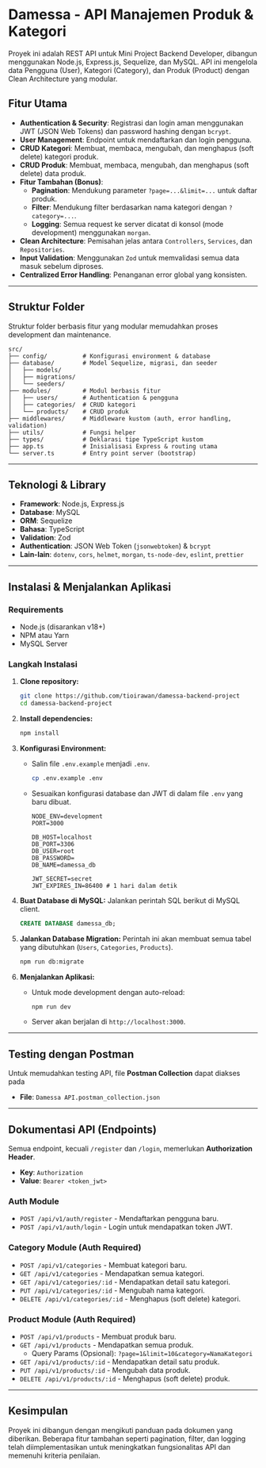 # Damessa - API Manajemen Produk & Kategori

Proyek ini adalah REST API untuk Mini Project Backend Developer, dibangun menggunakan Node.js, Express.js, Sequelize, dan MySQL. API ini mengelola data Pengguna (User), Kategori (Category), dan Produk (Product) dengan Clean Architecture yang modular.

## Fitur Utama
- **Authentication & Security**: Registrasi dan login aman menggunakan JWT (JSON Web Tokens) dan password hashing dengan `bcrypt`.
- **User Management**: Endpoint untuk mendaftarkan dan login pengguna.
- **CRUD Kategori**: Membuat, membaca, mengubah, dan menghapus (soft delete) kategori produk.
- **CRUD Produk**: Membuat, membaca, mengubah, dan menghapus (soft delete) data produk.
- **Fitur Tambahan (Bonus)**:
    - **Pagination**: Mendukung parameter `?page=...&limit=...` untuk daftar produk.
    - **Filter**: Mendukung filter berdasarkan nama kategori dengan `?category=...`.
    - **Logging**: Semua request ke server dicatat di konsol (mode development) menggunakan `morgan`.
- **Clean Architecture**: Pemisahan jelas antara `Controllers`, `Services`, dan `Repositories`.
- **Input Validation**: Menggunakan `Zod` untuk memvalidasi semua data masuk sebelum diproses.
- **Centralized Error Handling**: Penanganan error global yang konsisten.

---

## Struktur Folder

Struktur folder berbasis fitur yang modular memudahkan proses development dan maintenance.

```
src/
├── config/          # Konfigurasi environment & database
├── database/        # Model Sequelize, migrasi, dan seeder
│   ├── models/
│   ├── migrations/
│   └── seeders/
├── modules/         # Modul berbasis fitur
│   ├── users/       # Authentication & pengguna
│   ├── categories/  # CRUD kategori
│   └── products/    # CRUD produk
├── middlewares/     # Middleware kustom (auth, error handling, validation)
├── utils/           # Fungsi helper
├── types/           # Deklarasi tipe TypeScript kustom
├── app.ts           # Inisialisasi Express & routing utama
└── server.ts        # Entry point server (bootstrap)
```

---

## Teknologi & Library
- **Framework**: Node.js, Express.js
- **Database**: MySQL
- **ORM**: Sequelize
- **Bahasa**: TypeScript
- **Validation**: Zod
- **Authentication**: JSON Web Token (`jsonwebtoken`) & `bcrypt`
- **Lain-lain**: `dotenv`, `cors`, `helmet`, `morgan`, `ts-node-dev`, `eslint`, `prettier`

---

## Instalasi & Menjalankan Aplikasi

### Requirements
- Node.js (disarankan v18+)
- NPM atau Yarn
- MySQL Server

### Langkah Instalasi
1.  **Clone repository:**
    ```bash
    git clone https://github.com/tioirawan/damessa-backend-project
    cd damessa-backend-project
    ```

2.  **Install dependencies:**
    ```bash
    npm install
    ```

3.  **Konfigurasi Environment:**
    - Salin file `.env.example` menjadi `.env`.
      ```bash
      cp .env.example .env
      ```
    - Sesuaikan konfigurasi database dan JWT di dalam file `.env` yang baru dibuat.
      ```env
      NODE_ENV=development
      PORT=3000

      DB_HOST=localhost
      DB_PORT=3306
      DB_USER=root
      DB_PASSWORD=
      DB_NAME=damessa_db

      JWT_SECRET=secret
      JWT_EXPIRES_IN=86400 # 1 hari dalam detik
      ```

4.  **Buat Database di MySQL:**
    Jalankan perintah SQL berikut di MySQL client.
    ```sql
    CREATE DATABASE damessa_db;
    ```

5.  **Jalankan Database Migration:**
    Perintah ini akan membuat semua tabel yang dibutuhkan (`Users`, `Categories`, `Products`).
    ```bash
    npm run db:migrate
    ```

6.  **Menjalankan Aplikasi:**
    - Untuk mode development dengan auto-reload:
      ```bash
      npm run dev
      ```
    - Server akan berjalan di `http://localhost:3000`.

---

## Testing dengan Postman

Untuk memudahkan testing API, file **Postman Collection** dapat diakses pada
- **File**: `Damessa API.postman_collection.json`

---

## Dokumentasi API (Endpoints)

Semua endpoint, kecuali `/register` dan `/login`, memerlukan **Authorization Header**.
- **Key**: `Authorization`
- **Value**: `Bearer <token_jwt>`

### Auth Module
- `POST /api/v1/auth/register` - Mendaftarkan pengguna baru.
- `POST /api/v1/auth/login` - Login untuk mendapatkan token JWT.

### Category Module (Auth Required)
- `POST /api/v1/categories` - Membuat kategori baru.
- `GET /api/v1/categories` - Mendapatkan semua kategori.
- `GET /api/v1/categories/:id` - Mendapatkan detail satu kategori.
- `PUT /api/v1/categories/:id` - Mengubah nama kategori.
- `DELETE /api/v1/categories/:id` - Menghapus (soft delete) kategori.

### Product Module (Auth Required)
- `POST /api/v1/products` - Membuat produk baru.
- `GET /api/v1/products` - Mendapatkan semua produk.
  - Query Params (Opsional): `?page=1&limit=10&category=NamaKategori`
- `GET /api/v1/products/:id` - Mendapatkan detail satu produk.
- `PUT /api/v1/products/:id` - Mengubah data produk.
- `DELETE /api/v1/products/:id` - Menghapus (soft delete) produk.

---

## Kesimpulan
Proyek ini dibangun dengan mengikuti panduan pada dokumen yang diberikan. Beberapa fitur tambahan seperti pagination, filter, dan logging telah diimplementasikan untuk meningkatkan fungsionalitas API dan memenuhi kriteria penilaian.
